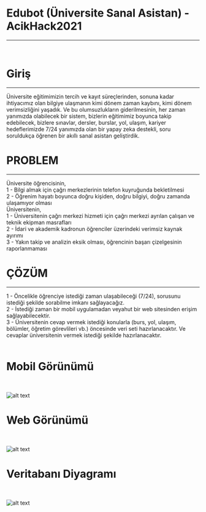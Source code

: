 # Edubot (Üniversite Sanal Asistan) - AcikHack2021
<hr>
</br>
<h1>Giriş</h1>
<hr>
Üniversite eğitimimizin tercih ve kayıt süreçlerinden, sonuna kadar ihtiyacımız olan bilgiye ulaşmanın kimi dönem zaman kaybını, kimi dönem verimsizliğini yaşadık. Ve bu olumsuzlukların giderilmesinin, her zaman yanımızda olabilecek bir sistem, bizlerin eğitimimiz boyunca takip edebilecek, bizlere sınavlar, dersler, burslar, yol, ulaşım, kariyer hedeflerimizde 7/24 yanımızda olan bir yapay zeka destekli, soru soruldukça öğrenen bir akıllı sanal asistan geliştirdik.

<h1>PROBLEM
</h1>
<hr>
Üniversite öğrencisinin,</br>
1 - Bilgi almak için çağrı merkezlerinin telefon kuyruğunda bekletilmesi</br>
2 - Öğrenim hayatı boyunca doğru kişiden, doğru bilgiyi, doğru zamanda ulaşamıyor olması</br>
Üniversitenin,</br>
1 - Üniversitenin çağrı merkezi hizmeti için çağrı merkezi ayrılan çalışan ve teknik ekipman masrafları</br>
2 - İdari ve akademik kadronun öğrenciler üzerindeki verimsiz kaynak ayırımı</br>
3 - Yakın takip ve analizin eksik olması, öğrencinin başarı çizelgesinin raporlanmaması</br>

<h1>ÇÖZÜM
</h1>
<hr>
1 - Öncelikle öğrenciye istediği zaman ulaşabileceği (7/24), sorusunu istediği şekilde sorabilme imkanı sağlayacağız. </br>
2 - İstediği zaman bir mobil uygulamadan veyahut bir web sitesinden erişim sağlayabilecektir.</br>
3 - Üniversitenin cevap vermek istediği konularla (burs, yol, ulaşım, bölümler, öğretim görevlileri vb.) öncesinde veri seti hazırlanacaktır. Ve cevaplar üniversitenin vermek istediği şekilde hazırlanacaktır. </br>
</br>
<h1>Mobil Görünümü</h1>
</br>

![alt text](https://github.com/yusufugurlu/Edubot/blob/main/image/mobil.png)


<h1>Web Görünümü</h1>
</br>

![alt text](https://github.com/yusufugurlu/Edubot/blob/main/image/web.png)


<h1>Veritabanı Diyagramı</h1>
</br>

![alt text](https://github.com/yusufugurlu/Edubot/blob/main/image/Db_Diyagram.png)


